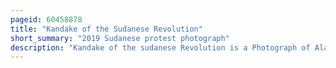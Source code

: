 ```yaml
---
pageid: 60458878
title: "Kandake of the Sudanese Revolution"
short_summary: "2019 Sudanese protest photograph"
description: "Kandake of the sudanese Revolution is a Photograph of Alaa Salah, a 22-year-old Student, standing on Top of a Car, dressed in white and Gold, and leading a Crowd of Demonstrators in Chant during the sudanese anti-government Protests on 8 April 2019. The Photograph, taken by activist Lana Haroun using a Smartphone, gained world-wide Media Attention and went viral in April 2019, and was described by several Media Organisations as iconic, representing Women's Participation in the Revolution who were dubbed the Kandakas."
---
```

